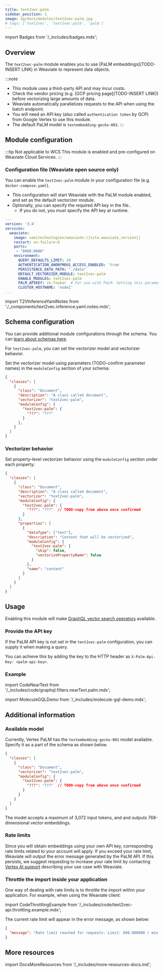 ```yaml
---
title: text2vec-palm
sidebar_position: 1
image: og/docs/modules/text2vec-palm.jpg
# tags: ['text2vec', 'text2vec-palm', 'palm']
---
```

import Badges from '/_includes/badges.mdx';

<Badges/>

## Overview

The `text2vec-palm` module enables you to use [PaLM embeddings](TODO-INSERT LINK) in Weaviate to represent data objects.

:::note
* This module uses a third-party API and may incur costs.
* Check the vendor pricing (e.g. [GCP pricing page](TODO-INSERT LINK)) before vectorizing large amounts of data.
* Weaviate automatically parallelizes requests to the API when using the batch endpoint.
* You will need an API key (also called `authentication token` by GCP) from Google Vertex to use this module.
* The default PaLM model is `textembedding-gecko-001`.
:::

## Module configuration

:::tip Not applicable to WCS
This module is enabled and pre-configured on Weaviate Cloud Services.
:::

### Configuration file (Weaviate open source only)

You can enable the `text2vec-palm` module in your configuration file (e.g. `docker-compose.yaml`).

- This configuration will start Weaviate with the PaLM module enabled, and set as the default vectorizer module.
- Optionally, you can specify the required API key in the file..
    - If you do not, you must specify the API key at runtime.

```yaml
---
version: '3.4'
services:
  weaviate:
    image: semitechnologies/weaviate:||site.weaviate_version||
    restart: on-failure:0
    ports:
     - "8080:8080"
    environment:
      QUERY_DEFAULTS_LIMIT: 20
      AUTHENTICATION_ANONYMOUS_ACCESS_ENABLED: 'true'
      PERSISTENCE_DATA_PATH: "./data"
      DEFAULT_VECTORIZER_MODULE: text2vec-palm
      ENABLE_MODULES: text2vec-palm
      PALM_APIKEY: sk-foobar  # For use with PaLM. Setting this parameter is optional; you can also provide the key at runtime.
      CLUSTER_HOSTNAME: 'node1'
...
```

import T2VInferenceYamlNotes from './_components/text2vec.inference.yaml.notes.mdx';

<T2VInferenceYamlNotes apiname="PALM_APIKEY"/>

## Schema configuration

You can provide additional module configurations through the schema. You can [learn about schemas here](/developers/weaviate/tutorials/schema.md).

For `text2vec-palm`, you can set the vectorizer model and vectorizer behavior.

Set the vectorizer model using parameters (TODO-confirm parameter names) in the `moduleConfig` section of your schema:

```json
{
  "classes": [
    {
      "class": "Document",
      "description": "A class called document",
      "vectorizer": "text2vec-palm",
      "moduleConfig": {
        "text2vec-palm": {
          "???": "???"
        }
      },
    }
  ]
}
```

### Vectorizer behavior

Set property-level vectorizer behavior using the `moduleConfig` section under each property:

```json
{
  "classes": [
    {
      "class": "Document",
      "description": "A class called document",
      "vectorizer": "text2vec-palm",
      "moduleConfig": {
        "text2vec-palm": {
          "???": "???"  // TODO-copy from above once confirmed
        }
      },
      "properties": [
        {
          "dataType": ["text"],
          "description": "Content that will be vectorized",
          "moduleConfig": {
            "text2vec-palm": {
              "skip": false,
              "vectorizePropertyName": false
            }
          },
          "name": "content"
        }
      ]
    }
  ]
}
```

## Usage

Enabling this module will make [GraphQL vector search operators](/developers/weaviate/api/graphql/vector-search-parameters.md#neartext) available.

### Provide the API key

If the PaLM API key is not set in the `text2vec-palm` configuration, you can supply it when making a query.

You can achieve this by adding the key to the HTTP header as `X-Palm-Api-Key: <palm-api-key>`.

### Example

import CodeNearText from '/_includes/code/graphql.filters.nearText.palm.mdx';

<CodeNearText />

import MoleculeGQLDemo from '/_includes/molecule-gql-demo.mdx';

<MoleculeGQLDemo query='%7B%0D%0A++Get%7B%0D%0A++++Publication%28%0D%0A++++++nearText%3A+%7B%0D%0A++++++++concepts%3A+%5B%22fashion%22%5D%2C%0D%0A++++++++certainty%3A+0.7%2C%0D%0A++++++++moveAwayFrom%3A+%7B%0D%0A++++++++++concepts%3A+%5B%22finance%22%5D%2C%0D%0A++++++++++force%3A+0.45%0D%0A++++++++%7D%2C%0D%0A++++++++moveTo%3A+%7B%0D%0A++++++++++concepts%3A+%5B%22haute+couture%22%5D%2C%0D%0A++++++++++force%3A+0.85%0D%0A++++++++%7D%0D%0A++++++%7D%0D%0A++++%29%7B%0D%0A++++++name%0D%0A++++++_additional+%7B%0D%0A++++++++certainty%0D%0A++++++%7D%0D%0A++++%7D%0D%0A++%7D%0D%0A%7D'/>

## Additional information

### Available model

Currently, Vertex PaLM has the `textembedding-gecko-001` model available. Specify it as a part of the schema as shown below.

```json
{
  "classes": [
    {
      "class": "Document",
      "vectorizer": "text2vec-palm",
      "moduleConfig": {
        "text2vec-palm": {
          "???": "???"  // TODO-copy from above once confirmed
        }
      }
    }
  ]
}
```

The model accepts a maximum of 3,072 input tokens, and and outputs 768-dimensional vector embeddings.

### Rate limits

Since you will obtain embeddings using your own API key, corresponding rate limits related to your account will apply. If you exceed your rate limit, Weaviate will output the error message generated by the PaLM API. If this persists, we suggest requesting to increase your rate limit by contacting [Vertex AI support](https://cloud.google.com/vertex-ai/docs/support/getting-support) describing your use case with Weaviate.

### Throttle the import inside your application

One way of dealing with rate limits is to throttle the import within your application. For example, when using the Weaviate client:

import CodeThrottlingExample from '/_includes/code/text2vec-api.throttling.example.mdx';

<CodeThrottlingExample />

The current rate limit will appear in the error message, as shown below:

```json
{
  "message": "Rate limit reached for requests. Limit: 600.000000 / min. Current: 1024.000000 / min. Contact support if you continue to have issues."
}
```

## More resources

import DocsMoreResources from '/_includes/more-resources-docs.md';

<DocsMoreResources />
